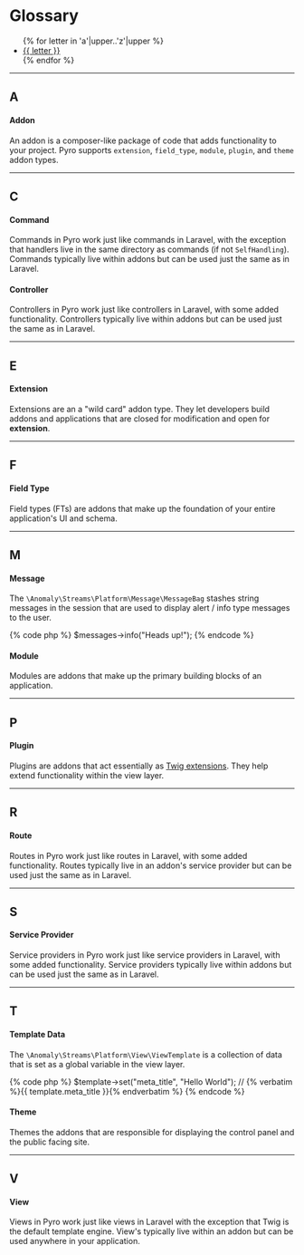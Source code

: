 # Glossary

<ul class="list-inline">
{% for letter in 'a'|upper..'z'|upper %}
    <li>
        <a href="#{{ letter }}">{{ letter }}</a>
    </li>
{% endfor %}
</ul>

<hr>

<a name="A"></a>
## A

#### Addon

An addon is a composer-like package of code that adds functionality to your project. Pyro supports `extension`, `field_type`, `module`, `plugin`, and `theme` addon types.

<hr>

<a name="C"></a>
## C

#### Command

Commands in Pyro work just like commands in Laravel, with the exception that handlers live in the same directory as commands (if not `SelfHandling`). Commands typically live within addons but can be used just the same as in Laravel.

#### Controller

Controllers in Pyro work just like controllers in Laravel, with some added functionality. Controllers typically live within addons but can be used just the same as in Laravel.

<hr>

<a name="E"></a>
## E

#### Extension

Extensions are an a "wild card" addon type. They let developers build addons and applications that are closed for modification and open for **extension**.

<hr>

<a name="F"></a>
## F

#### Field Type

Field types (FTs) are addons that make up the foundation of your entire application's UI and schema.

<hr>

<a name="M"></a>
## M

#### Message

The `\Anomaly\Streams\Platform\Message\MessageBag` stashes string messages in the session that are used to display alert / info type messages to the user.

{% code php %}
$messages->info("Heads up!");
{% endcode %}

#### Module

Modules are addons that make up the primary building blocks of an application.

<hr>

<a name="P"></a>
## P

#### Plugin

Plugins are addons that act essentially as [Twig extensions](http://twig.sensiolabs.org/doc/advanced.html). They help extend functionality within the view layer.

<hr>

<a name="R"></a>
## R

#### Route

Routes in Pyro work just like routes in Laravel, with some added functionality. Routes typically live in an addon's service provider but can be used just the same as in Laravel.

<hr>

<a name="S"></a>
## S

#### Service Provider

Service providers in Pyro work just like service providers in Laravel, with some added functionality. Service providers typically live within addons but can be used just the same as in Laravel.

<hr>

<a name="T"></a>
## T

#### Template Data

The `\Anomaly\Streams\Platform\View\ViewTemplate` is a collection of data that is set as a global variable in the view layer.

{% code php %}
$template->set("meta_title", "Hello World"); // {% verbatim %}{{ template.meta_title }}{% endverbatim %}
{% endcode %}

#### Theme

Themes the addons that are responsible for displaying the control panel and the public facing site.

<hr>

<a name="V"></a>
## V

#### View

Views in Pyro work just like views in Laravel with the exception that Twig is the default template engine. View's typically live within an addon but can be used anywhere in your application.